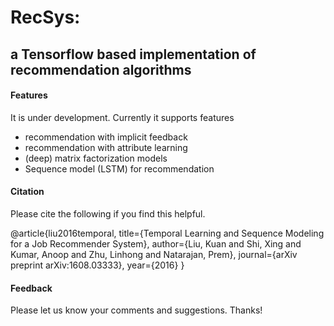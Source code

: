 # RecSys: 
## a Tensorflow based implementation of recommendation algorithms

#### Features
It is under development. Currently it supports features
+ recommendation with implicit feedback
+ recommendation with attribute learning
+ (deep) matrix factorization models
+ Sequence model (LSTM) for recommendation

#### Citation
Please cite the following if you find this helpful.

@article{liu2016temporal,
  title={Temporal Learning and Sequence Modeling for a Job Recommender System},
  author={Liu, Kuan and Shi, Xing and Kumar, Anoop and Zhu, Linhong and Natarajan, Prem},
  journal={arXiv preprint arXiv:1608.03333},
  year={2016}
}

#### Feedback
Please let us know your comments and suggestions. Thanks!
